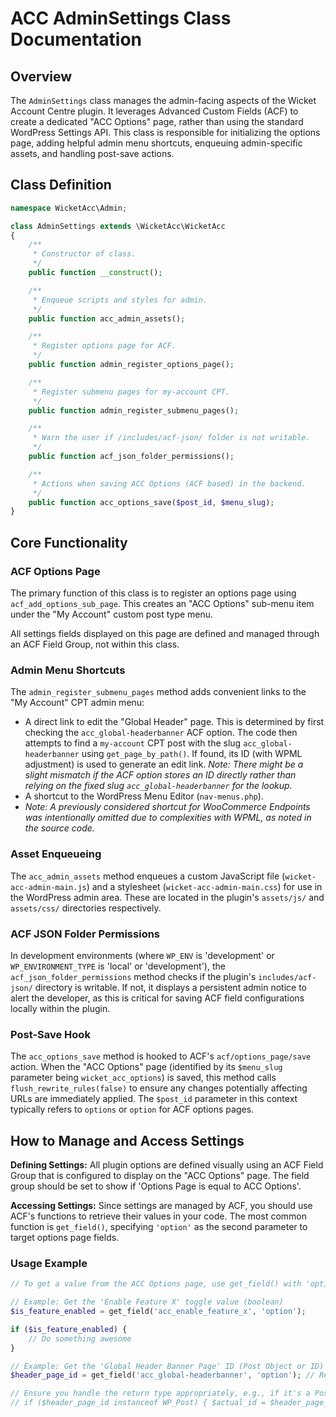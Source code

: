 # ACC AdminSettings Class Documentation

## Overview
The `AdminSettings` class manages the admin-facing aspects of the Wicket Account Centre plugin. It leverages Advanced Custom Fields (ACF) to create a dedicated "ACC Options" page, rather than using the standard WordPress Settings API. This class is responsible for initializing the options page, adding helpful admin menu shortcuts, enqueuing admin-specific assets, and handling post-save actions.

## Class Definition
```php
namespace WicketAcc\Admin;

class AdminSettings extends \WicketAcc\WicketAcc
{
    /**
     * Constructor of class.
     */
    public function __construct();

    /**
     * Enqueue scripts and styles for admin.
     */
    public function acc_admin_assets();

    /**
     * Register options page for ACF.
     */
    public function admin_register_options_page();

    /**
     * Register submenu pages for my-account CPT.
     */
    public function admin_register_submenu_pages();

    /**
     * Warn the user if /includes/acf-json/ folder is not writable.
     */
    public function acf_json_folder_permissions();

    /**
     * Actions when saving ACC Options (ACF based) in the backend.
     */
    public function acc_options_save($post_id, $menu_slug);
}
```

## Core Functionality

### ACF Options Page
The primary function of this class is to register an options page using `acf_add_options_sub_page`. This creates an "ACC Options" sub-menu item under the "My Account" custom post type menu.

All settings fields displayed on this page are defined and managed through an ACF Field Group, not within this class.

### Admin Menu Shortcuts
The `admin_register_submenu_pages` method adds convenient links to the "My Account" CPT admin menu:
- A direct link to edit the "Global Header" page. This is determined by first checking the `acc_global-headerbanner` ACF option. The code then attempts to find a `my-account` CPT post with the slug `acc_global-headerbanner` using `get_page_by_path()`. If found, its ID (with WPML adjustment) is used to generate an edit link. *Note: There might be a slight mismatch if the ACF option stores an ID directly rather than relying on the fixed slug `acc_global-headerbanner` for the lookup.*
- A shortcut to the WordPress Menu Editor (`nav-menus.php`).
- *Note: A previously considered shortcut for WooCommerce Endpoints was intentionally omitted due to complexities with WPML, as noted in the source code.*

### Asset Enqueueing
The `acc_admin_assets` method enqueues a custom JavaScript file (`wicket-acc-admin-main.js`) and a stylesheet (`wicket-acc-admin-main.css`) for use in the WordPress admin area. These are located in the plugin's `assets/js/` and `assets/css/` directories respectively.

### ACF JSON Folder Permissions
In development environments (where `WP_ENV` is 'development' or `WP_ENVIRONMENT_TYPE` is 'local' or 'development'), the `acf_json_folder_permissions` method checks if the plugin's `includes/acf-json/` directory is writable. If not, it displays a persistent admin notice to alert the developer, as this is critical for saving ACF field configurations locally within the plugin.

### Post-Save Hook
The `acc_options_save` method is hooked to ACF's `acf/options_page/save` action. When the "ACC Options" page (identified by its `$menu_slug` parameter being `wicket_acc_options`) is saved, this method calls `flush_rewrite_rules(false)` to ensure any changes potentially affecting URLs are immediately applied. The `$post_id` parameter in this context typically refers to `options` or `option` for ACF options pages.

## How to Manage and Access Settings

**Defining Settings:**
All plugin options are defined visually using an ACF Field Group that is configured to display on the "ACC Options" page. The field group should be set to show if 'Options Page is equal to ACC Options'.

**Accessing Settings:**
Since settings are managed by ACF, you should use ACF's functions to retrieve their values in your code. The most common function is `get_field()`, specifying `'option'` as the second parameter to target options page fields.

### Usage Example

```php
// To get a value from the ACC Options page, use get_field() with 'option'.

// Example: Get the 'Enable Feature X' toggle value (boolean)
$is_feature_enabled = get_field('acc_enable_feature_x', 'option');

if ($is_feature_enabled) {
    // Do something awesome
}

// Example: Get the 'Global Header Banner Page' ID (Post Object or ID)
$header_page_id = get_field('acc_global-headerbanner', 'option'); // Returns Post Object or ID based on ACF field settings

// Ensure you handle the return type appropriately, e.g., if it's a Post Object:
// if ($header_page_id instanceof WP_Post) { $actual_id = $header_page_id->ID; }
```
